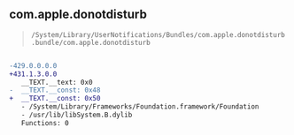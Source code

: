 ## com.apple.donotdisturb

> `/System/Library/UserNotifications/Bundles/com.apple.donotdisturb.bundle/com.apple.donotdisturb`

```diff

-429.0.0.0.0
+431.1.3.0.0
   __TEXT.__text: 0x0
-  __TEXT.__const: 0x48
+  __TEXT.__const: 0x50
   - /System/Library/Frameworks/Foundation.framework/Foundation
   - /usr/lib/libSystem.B.dylib
   Functions: 0

```
